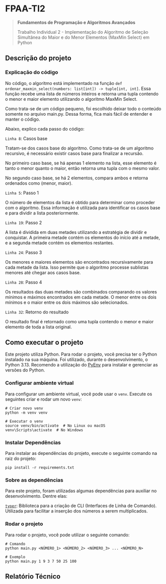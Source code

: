 # FPAA-TI2

> **Fundamentos de Programação e Algoritmos Avançados**
> 
> Trabalho Individual 2 - Implementação do Algoritmo de Seleção
Simultânea do Maior e do Menor Elementos (MaxMin Select) em Python


## Descrição do projeto


### Explicação do código

No código, o algoritmo está implementado na função `def ordenar_maxmin_select(numbers: list[int]) -> tuple[int, int]`.
Essa função recebe uma lista de números inteiros e retorna uma
tupla contendo o menor e maior elemento utilizando o algoritmo MaxMin Select.

Como trata-se de um código pequeno, foi escolhido deixar todo o
conteúdo somente no arquivo main.py. Dessa forma, fica mais fácil
de entender e manter o código.

Abaixo, explico cada passo do código:

`Linha 8`: Casos base

Tratam-se dos casos base do algoritmo. Como trata-se de um algoritmo
recursivo, é necessário existir casos base para finalizar a recursão.

No primeiro caso base, se há apenas 1 elemento na lista, esse elemento
é tanto o menor quanto o maior, então retorna uma tupla com o mesmo valor.

No segundo caso base, se há 2 elementos, compara ambos e retorna
ordenados como (menor, maior).

`Linha 5`: Passo 1

O número de elementos da lista é obtido para determinar como proceder
com o algoritmo. Essa informação é utilizada para identificar os casos
base e para dividir a lista posteriormente.

`Linha 19`: Passo 2

A lista é dividida em duas metades utilizando a estratégia de dividir e
conquistar. A primeira metade contém os elementos do início até a metade,
e a segunda metade contém os elementos restantes.

`Linha 24`: Passo 3

Os menores e maiores elementos são encontrados recursivamente para cada
metade da lista. Isso permite que o algoritmo processe sublistas menores
até chegar aos casos base.

`Linha 28`: Passo 4

Os resultados das duas metades são combinados comparando os valores mínimos
e máximos encontrados em cada metade. O menor entre os dois mínimos e o
maior entre os dois máximos são selecionados.

`Linha 32`: Retorno do resultado

O resultado final é retornado como uma tupla contendo o menor e maior
elemento de toda a lista original.



## Como executar o projeto

Este projeto utiliza Python. Para rodar o projeto, você precisa ter
o Python instalado na sua máquina. Foi utilizado, durante o
desenvolvimento, o Python 3.13. Recomendo a utilização do
[PyEnv](https://github.com/pyenv/pyenv) para instalar e gerenciar as
versões do Python.

### Configurar ambiente virtual

Para configurar um ambiente virtual, você pode usar o `venv`.
Execute os seguintes criar e rodar um novo `venv`:

```
# Criar novo venv
python -m venv venv

# Executar o venv
source venv/bin/activate  # No Linux ou macOS
venv\Scripts\activate  # No Windows
```

### Instalar Dependências

Para instalar as dependências do projeto, execute o seguinte
comando na raiz do projeto:

```
pip install -r requirements.txt
```

### Sobre as dependências

Para este projeto, foram utilizadas algumas dependências para
auxiliar no desenvolvimento. Dentre elas:

[`typer`](https://typer.tiangolo.com/): Biblioteca para a criação
de CLI (Interfaces de Linha de Comando). Utilizada para facilitar
a inserção dos números a serem multiplicados.


### Rodar o projeto

Para rodar o projeto, você pode utilizar o seguinte comando:

```
# Comando
python main.py <NÚMERO_1> <NÚMERO_2> <NÚMERO_3> ... <NÚMERO_N>

# Exemplo
python main.py 1 9 3 7 50 25 100
```



## Relatório Técnico

